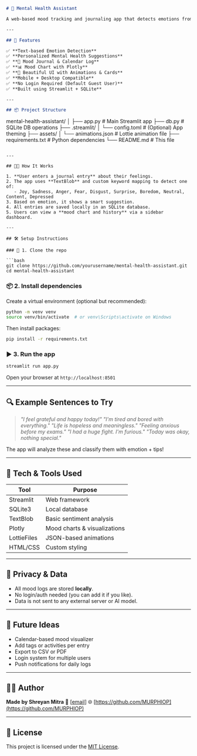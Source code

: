 
```markdown
# 🧠 Mental Health Assistant

A web-based mood tracking and journaling app that detects emotions from user input, suggests mental health tips, and visualizes mood trends over time — all without requiring any downloads or external machine learning libraries.

---

## 🚀 Features

✅ **Text-based Emotion Detection**  
✅ **Personalized Mental Health Suggestions**  
✅ **📅 Mood Journal & Calendar Log**  
✅ **📊 Mood Chart with Plotly**  
✅ **🎨 Beautiful UI with Animations & Cards**  
✅ **Mobile + Desktop Compatible**  
✅ **No Login Required (Default Guest User)**  
✅ **Built using Streamlit + SQLite**

---

## 📦 Project Structure

```

mental-health-assistant/
│
├── app.py               # Main Streamlit app
├── db.py                # SQLite DB operations
├── .streamlit/
│   └── config.toml      # (Optional) App theming
├── assets/
│   └── animations.json  # Lottie animation file
├── requirements.txt     # Python dependencies
└── README.md            # This file

````

---

## 🧑‍💻 How It Works

1. **User enters a journal entry** about their feelings.
2. The app uses **TextBlob** and custom keyword mapping to detect one of:
   - Joy, Sadness, Anger, Fear, Disgust, Surprise, Boredom, Neutral, Content, Depressed
3. Based on emotion, it shows a smart suggestion.
4. All entries are saved locally in an SQLite database.
5. Users can view a **mood chart and history** via a sidebar dashboard.

---

## 🛠️ Setup Instructions

### 🐍 1. Clone the repo

```bash
git clone https://github.com/yourusername/mental-health-assistant.git
cd mental-health-assistant
````

### 📦 2. Install dependencies

Create a virtual environment (optional but recommended):

```bash
python -m venv venv
source venv/bin/activate  # or venv\Scripts\activate on Windows
```

Then install packages:

```bash
pip install -r requirements.txt
```

### ▶️ 3. Run the app

```bash
streamlit run app.py
```

Open your browser at `http://localhost:8501`

---

## 🔍 Example Sentences to Try

> *"I feel grateful and happy today!"*
> *"I'm tired and bored with everything."*
> *"Life is hopeless and meaningless."*
> *"Feeling anxious before my exams."*
> *"I had a huge fight. I'm furious."*
> *"Today was okay, nothing special."*

The app will analyze these and classify them with emotion + tips!

---

## 🎨 Tech & Tools Used

| Tool        | Purpose                      |
| ----------- | ---------------------------- |
| Streamlit   | Web framework                |
| SQLite3     | Local database               |
| TextBlob    | Basic sentiment analysis     |
| Plotly      | Mood charts & visualizations |
| LottieFiles | JSON-based animations        |
| HTML/CSS    | Custom styling               |

---

## 🔐 Privacy & Data

* All mood logs are stored **locally**.
* No login/auth needed (you can add it if you like).
* Data is not sent to any external server or AI model.

---

## 📌 Future Ideas

* Calendar-based mood visualizer
* Add tags or activities per entry
* Export to CSV or PDF
* Login system for multiple users
* Push notifications for daily logs

---

## 👨‍💻 Author

**Made by Shreyan Mitra**
📧 \[[email](mailto:mitrashreyan2005@gmail.com)]
🌐 [https://github.com/MURPHIOP](https://github.com/MURPHIOP)

---

## 📜 License

This project is licensed under the [MIT License](LICENSE).

